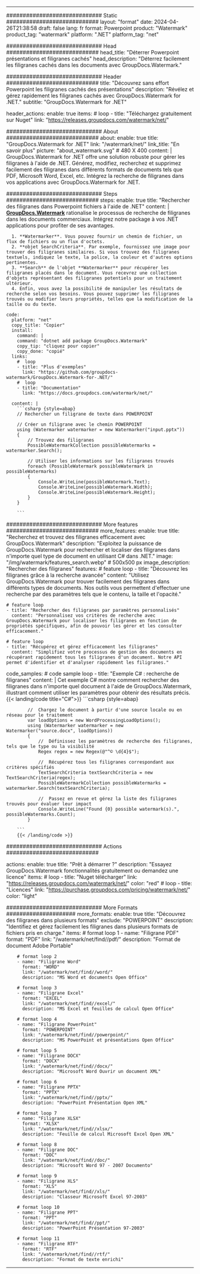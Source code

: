 
---
############################# Static ############################
layout: "format"
date:  2024-04-26T21:38:58
draft: false
lang: fr
format: Powerpoint
product: "Watermark"
product_tag: "watermark"
platform: ".NET"
platform_tag: "net"

############################# Head ############################
head_title: "Déterrer Powerpoint présentations et filigranes cachés"
head_description: "Déterrez facilement les filigranes cachés dans les documents avec GroupDocs.Watermark."

############################# Header ############################
title: "Découvrez sans effort Powerpoint les filigranes cachés des présentations" 
description: "Révélez et gérez rapidement les filigranes cachés avec GroupDocs.Watermark for .NET."
subtitle: "GroupDocs.Watermark for .NET" 

header_actions:
  enable: true
  items:
    #  loop
    - title: "Téléchargez gratuitement sur Nuget"
      link: "https://releases.groupdocs.com/watermark/net/"
      
############################# About ############################
about:
    enable: true
    title: "GroupDocs.Watermark for .NET"
    link: "/watermark/net/"
    link_title: "En savoir plus"
    picture: "about_watermark.svg" # 480 X 400
    content: |
       GroupDocs.Watermark for .NET offre une solution robuste pour gérer les filigranes à l'aide de .NET. Générez, modifiez, recherchez et supprimez facilement des filigranes dans différents formats de documents tels que PDF, Microsoft Word, Excel, etc. Intégrez la recherche de filigranes dans vos applications avec GroupDocs.Watermark for .NET.

############################# Steps ############################
steps:
    enable: true
    title: "Rechercher des filigranes dans Powerpoint fichiers à l'aide de .NET"
    content: |
      **[GroupDocs.Watermark](https://products.groupdocs.com/watermark/net/)** rationalise le processus de recherche de filigranes dans les documents commerciaux. Intégrez notre package à vos .NET applications pour profiter de ses avantages.
      
      1. **Watermarker**. Vous pouvez fournir un chemin de fichier, un flux de fichiers ou un flux d'octets.
      2. **objet SearchCriteria**. Par exemple, fournissez une image pour trouver des filigranes similaires. Si vous trouvez des filigranes textuels, indiquez le texte, la police, la couleur et d'autres options pertinentes.
      3. **Search** de l'objet **Watermarker** pour récupérer les filigranes placés dans le document. Vous recevrez une collection d'objets représentant des filigranes potentiels pour un traitement ultérieur.
      4. Enfin, vous avez la possibilité de manipuler les résultats de recherche selon vos besoins. Vous pouvez supprimer les filigranes trouvés ou modifier leurs propriétés, telles que la modification de la taille ou du texte.
   
    code:
      platform: "net"
      copy_title: "Copier"
      install:
        command: |
        command: "dotnet add package GroupDocs.Watermark"
        copy_tip: "cliquez pour copier"
        copy_done: "copié"
      links:
        #  loop
        - title: "Plus d'exemples"
          link: "https://github.com/groupdocs-watermark/GroupDocs.Watermark-for-.NET/"
        #  loop
        - title: "Documentation"
          link: "https://docs.groupdocs.com/watermark/net/"
          
      content: |
        ```csharp {style=abap}
        // Rechercher un filigrane de texte dans POWERPOINT

        // Créer un filigrane avec le chemin POWERPOINT
        using (Watermarker watermarker = new Watermarker("input.pptx"))
        {
            // Trouvez des filigranes
            PossibleWatermarkCollection possibleWatermarks = watermarker.Search();

            // Utiliser les informations sur les filigranes trouvés
            foreach (PossibleWatermark possibleWatermark in possibleWatermarks)
            {
                Console.WriteLine(possibleWatermark.Text);
                Console.WriteLine(possibleWatermark.Width);
                Console.WriteLine(possibleWatermark.Height);
            }
        }
        
        ```            

############################# More features ############################
more_features:
  enable: true
  title: "Recherchez et trouvez des filigranes efficacement avec GroupDocs.Watermark"
  description: "Exploitez la puissance de GroupDocs.Watermark pour rechercher et localiser des filigranes dans n'importe quel type de document en utilisant C# dans .NET."
  image: "/img/watermark/features_search.webp" # 500x500 px
  image_description: "Rechercher des filigranes"
  features:
    # feature loop
    - title: "Découvrez les filigranes grâce à la recherche avancée"
      content: "Utilisez GroupDocs.Watermark pour trouver facilement des filigranes dans différents types de documents. Nos outils vous permettent d'effectuer une recherche par des paramètres tels que le contenu, la taille et l'opacité."

    # feature loop
    - title: "Rechercher des filigranes par paramètres personnalisés"
      content: "Personnalisez vos critères de recherche avec GroupDocs.Watermark pour localiser les filigranes en fonction de propriétés spécifiques, afin de pouvoir les gérer et les consulter efficacement."

    # feature loop
    - title: "Récupérez et gérez efficacement les filigranes"
      content: "Simplifiez votre processus de gestion des documents en récupérant rapidement tous les filigranes d'un document. Notre API permet d'identifier et d'analyser rapidement les filigranes."
      
  code_samples:
    # code sample loop
    - title: "Exemple C# : recherche de filigranes"
      content: |
        Cet exemple C# montre comment rechercher des filigranes dans n'importe quel document à l'aide de GroupDocs.Watermark, illustrant comment utiliser les paramètres pour obtenir des résultats précis.
        {{< landing/code title="C#">}}
        ```csharp {style=abap}
        
            //  Chargez le document à partir d'une source locale ou en réseau pour le traitement
            var loadOptions = new WordProcessingLoadOptions();
            using (Watermarker watermarker = new Watermarker("source.docx", loadOptions))
            {
                //  Définissez les paramètres de recherche des filigranes, tels que le type ou la visibilité
                Regex regex = new Regex(@"^© \d{4}$");

                //  Récupérez tous les filigranes correspondant aux critères spécifiés
                TextSearchCriteria textSearchCriteria = new TextSearchCriteria(regex);
                PossibleWatermarkCollection possibleWatermarks = watermarker.Search(textSearchCriteria);

                //  Passez en revue et gérez la liste des filigranes trouvés pour évaluer leur impact
                Console.WriteLine("Found {0} possible watermark(s).", possibleWatermarks.Count);
            }

        ```
        {{< /landing/code >}}


############################# Actions ############################

actions:
  enable: true
  title: "Prêt à démarrer ?"
  description: "Essayez GroupDocs.Watermark fonctionnalités gratuitement ou demandez une licence"
  items:
    #  loop
    - title: "Nuget télécharger"
      link: "https://releases.groupdocs.com/watermark/net/"
      color: "red"
        #  loop
    - title: "Licences"
      link: "https://purchase.groupdocs.com/pricing/watermark/net/"
      color: "light"


############################# More Formats #####################
more_formats:
    enable: true
    title: "Découvrez des filigranes dans plusieurs formats"
    exclude: "POWERPOINT"
    description: "Identifiez et gérez facilement les filigranes dans plusieurs formats de fichiers pris en charge."
    items: 
        # format loop 1
        - name: "Filigrane PDF"
          format: "PDF"
          link: "/watermark/net/find//pdf/"
          description: "Format de document Adobe Portable"

        # format loop 2
        - name: "Filigrane Word"
          format: "WORD"
          link: "/watermark/net/find//word/"
          description: "MS Word et documents Open Office"
          
        # format loop 3
        - name: "Filigrane Excel"
          format: "EXCEL"
          link: "/watermark/net/find//excel/"
          description: "MS Excel et feuilles de calcul Open Office"

        # format loop 4
        - name: "Filigrane PowerPoint"
          format: "POWERPOINT"
          link: "/watermark/net/find//powerpoint/"
          description: "MS PowerPoint et présentations Open Office"

        # format loop 5
        - name: "Filigrane DOCX"
          format: "DOCX"
          link: "/watermark/net/find//docx/"
          description: "Microsoft Word Ouvrir un document XML"
          
        # format loop 6
        - name: "Filigrane PPTX"
          format: "PPTX"
          link: "/watermark/net/find//pptx/"
          description: "PowerPoint Présentation Open XML"
          
        # format loop 7
        - name: "Filigrane XLSX"
          format: "XLSX"
          link: "/watermark/net/find//xlsx/"
          description: "Feuille de calcul Microsoft Excel Open XML"

        # format loop 8
        - name: "Filigrane DOC"
          format: "DOC"
          link: "/watermark/net/find//doc/"
          description: "Microsoft Word 97 - 2007 Documento"

        # format loop 9
        - name: "Filigrane XLS"
          format: "XLS"
          link: "/watermark/net/find//xls/"
          description: "Classeur Microsoft Excel 97-2003"

        # format loop 10
        - name: "Filigrane PPT"
          format: "PPT"
          link: "/watermark/net/find//ppt/"
          description: "PowerPoint Présentation 97-2003"

        # format loop 11
        - name: "Filigrane RTF"
          format: "RTF"
          link: "/watermark/net/find//rtf/"
          description: "Format de texte enrichi"

---